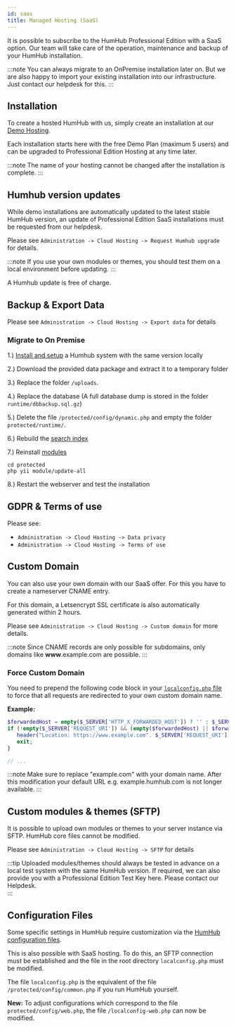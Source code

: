 ```yaml
---
id: saas
title: Managed Hosting (SaaS)
---
```


It is possible to subscribe to the HumHub Professional Edition with a SaaS option. Our team will take care of the operation, maintenance and backup of your HumHub installation.

:::note
You can always migrate to an OnPremise installation later on. But we are also happy to import your existing installation into our infrastructure. Just contact our helpdesk for this.
:::


## Installation

To create a hosted HumHub with us, simply create an installation at our [Demo Hosting](https://www.humhub.com/en/professional-edition/demo).

Each installation starts here with the free Demo Plan (maximum 5 users) and can be upgraded to Professional Edition Hosting at any time later.  
 
:::note
The name of your hosting cannot be changed after the installation is complete.
:::

 ## Humhub version updates 

While demo installations are automatically updated to the latest stable HumHub version, an update of Professional Edition SaaS installations must be requested from our helpdesk. 

Please see ``Administration -> Cloud Hosting -> Request Humhub upgrade`` for details.

:::note
If you use your own modules or themes, you should test them on a local environment before updating.
:::

A Humhub update is free of charge.

## Backup & Export Data

Please see ``Administration -> Cloud Hosting -> Export data`` for details

### Migrate to On Premise 

1.) [Install and setup](../admin/installation.md) a Humhub system with the same version locally

2.) Download the provided data package and extract it to a temporary folder

3.) Replace the folder `/uploads`.

4.) Replace the database (A full database dump is stored in the folder `runtime/dbbackup.sql.gz`)

5.) Delete the file `/protected/config/dynamic.php` and empty the folder `protected/runtime/`.

6.) Rebuild the [search index](../admin/search.md)

7.) Reinstall [modules](../admin/console.md#module)

```
cd protected
php yii module/update-all
```

8.) Restart the webserver and test the installation


## GDPR & Terms of use

Please see:

- ``Administration -> Cloud Hosting -> Data privacy``
- ``Administration -> Cloud Hosting -> Terms of use`` 

## Custom Domain

You can also use your own domain with our SaaS offer. For this you have to create a nameserver CNAME entry.

For this domain, a Letsencrypt SSL certificate is also automatically generated within 2 hours.

Please see ``Administration -> Cloud Hosting -> Custom domain`` for more details.

:::note
Since CNAME records are only possible for subdomains, only domains like **www**.example.com are possible. 
:::

### Force Custom Domain

You need to prepend the following code block in your [`localconfig.php` file](#configuration-files) to force that all requests are redirected to your own custom domain name.

**Example:**

```php
$forwardedHost = empty($_SERVER['HTTP_X_FORWARDED_HOST']) ? '' : $_SERVER['HTTP_X_FORWARDED_HOST']; 
if (!empty($_SERVER['REQUEST_URI']) && (empty($forwardedHost) || $forwardedHost === 'example.humhub.com')) {
   header("Location: https://www.example.com". $_SERVER['REQUEST_URI']);
   exit;
}

// ...
``` 

:::note
Make sure to replace "example.com" with your domain name. After this modification your default URL e.g. example.humhub.com is  not longer available.
:::



## Custom modules & themes (SFTP)

It is possible to upload own modules or themes to your server instance via SFTP.
HumHub core files cannot be modified.


Please see ``Administration -> Cloud Hosting -> SFTP`` for details

:::tip
Uploaded modules/themes should always be tested in advance on a local test system with the same HumHub version. If required, we can also provide you with a Professional Edition Test Key here. Please contact our Helpdesk.  
:::

## Configuration Files

Some specific settings in HumHub require customization via the [HumHub configuration files](../admin/advanced-configuration.md).   

This is also possible with SaaS hosting. To do this, an SFTP connection must be established and the file in the root directory ``localconfig.php`` must be modified. 

The file ``localconfig.php`` is the equivalent of the file ``/protected/config/common.php`` if you run HumHub yourself.

**New:** To adjust configurations which correspond to the file `protected/config/web.php`, the file `/localconfig-web.php` can now be modified.


